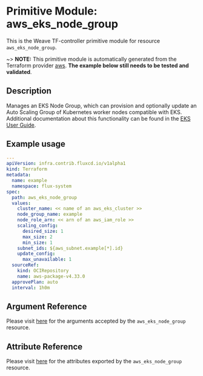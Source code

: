
# Primitive Module: aws_eks_node_group

This is the Weave TF-controller primitive module for resource `aws_eks_node_group`.

~> **NOTE:** This primitive module is automatically generated from the Terraform provider [aws](https://registry.terraform.io/providers/hashicorp/aws/latest/docs/resources/eks_node_group). **The example below still needs to be tested and validated**.

## Description

Manages an EKS Node Group, which can provision and optionally update an Auto Scaling Group of Kubernetes worker nodes compatible with EKS. Additional documentation about this functionality can be found in the [EKS User Guide](https://docs.aws.amazon.com/eks/latest/userguide/managed-node-groups.html).

## Example usage

```yaml
---
apiVersion: infra.contrib.fluxcd.io/v1alpha1
kind: Terraform
metadata:
  name: example
  namespace: flux-system
spec:
  path: aws_eks_node_group
  values:
    cluster_name: << name of an aws_eks_cluster >>
    node_group_name: example
    node_role_arn: << arn of an aws_iam_role >>
    scaling_config:
      desired_size: 1
      max_size: 2
      min_size: 1
    subnet_ids: ${aws_subnet.example[*].id}
    update_config:
      max_unavailable: 1
  sourceRef:
    kind: OCIRepository
    name: aws-package-v4.33.0
  approvePlan: auto
  interval: 1h0m
```

## Argument Reference

Please visit [here](https://registry.terraform.io/providers/hashicorp/aws/4.33.0/docs/resources/eks_node_group#argument-reference) for the arguments accepted by the `aws_eks_node_group` resource.

## Attribute Reference

Please visit [here](https://registry.terraform.io/providers/hashicorp/aws/4.33.0/docs/resources/eks_node_group#attributes-reference) for the attributes exported by the `aws_eks_node_group` resource.
